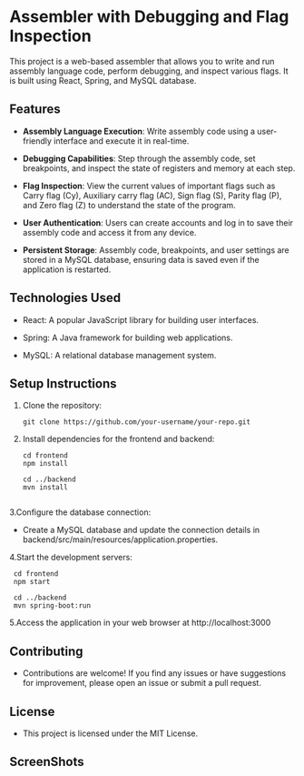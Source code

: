 
# Assembler with Debugging and Flag Inspection

This project is a web-based assembler that allows you to write and run assembly language code, perform debugging, and inspect various flags. It is built using React, Spring, and MySQL database.

## Features

- **Assembly Language Execution**: Write assembly code using a user-friendly interface and execute it in real-time.

- **Debugging Capabilities**: Step through the assembly code, set breakpoints, and inspect the state of registers and memory at each step.

- **Flag Inspection**: View the current values of important flags such as Carry flag (Cy), Auxiliary carry flag (AC), Sign flag (S), Parity flag (P), and Zero flag (Z) to understand the state of the program.

- **User Authentication**: Users can create accounts and log in to save their assembly code and access it from any device.

- **Persistent Storage**: Assembly code, breakpoints, and user settings are stored in a MySQL database, ensuring data is saved even if the application is restarted.

## Technologies Used

- React: A popular JavaScript library for building user interfaces.

- Spring: A Java framework for building web applications.

- MySQL: A relational database management system.

## Setup Instructions

1. Clone the repository:

   ```shell
   git clone https://github.com/your-username/your-repo.git
   
2. Install dependencies for the frontend and backend:


    ```shell
    cd frontend
    npm install

    cd ../backend
    mvn install
           
3.Configure the database connection:

  - Create a MySQL database and update the connection details in backend/src/main/resources/application.properties.
         
4.Start the development servers:

     cd frontend
     npm start

     cd ../backend
     mvn spring-boot:run
            
5.Access the application in your web browser at http://localhost:3000

## Contributing
  - Contributions are welcome! If you find any issues or have suggestions for improvement, please open an issue or submit a pull request.

## License
   - This project is licensed under the MIT License.
## ScreenShots



